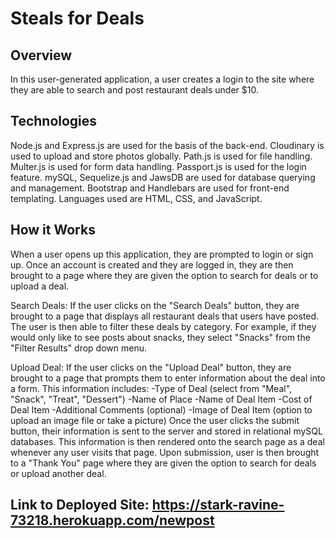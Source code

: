 # Steals for Deals

## Overview
In this user-generated application, a user creates a login to the site where they are able to search and post restaurant deals under $10. 

## Technologies
Node.js and Express.js are used for the basis of the back-end. Cloudinary is used to upload and store photos globally. Path.js is used for file handling. Multer.js is used for form data handling. Passport.js is used for the login feature. mySQL, Sequelize.js and JawsDB are used for database querying and management. Bootstrap and Handlebars are used for front-end templating. Languages used are HTML, CSS, and JavaScript.

## How it Works
When a user opens up this application, they are prompted to login or sign up. Once an account is created and they are logged in, they are then brought to a page where they are given the option to search for deals or to upload a deal. 

Search Deals:
If the user clicks on the "Search Deals" button, they are brought to a page that displays all restaurant deals that users have posted. The user is then able to filter these deals by category. For example, if they would only like to see posts about snacks, they select "Snacks" from the "Filter Results" drop down menu.

Upload Deal:
If the user clicks on the "Upload Deal" button, they are brought to a page that prompts them to enter information about the deal into a form. This information includes:
    -Type of Deal (select from "Meal", "Snack", "Treat", "Dessert")
    -Name of Place
    -Name of Deal Item
    -Cost of Deal Item
    -Additional Comments (optional)
    -Image of Deal Item (option to upload an image file or take a picture)
Once the user clicks the submit button, their information is sent to the server and stored in relational mySQL databases. This information is then rendered onto the search page as a deal whenever any user visits that page. Upon submission, user is then brought to a "Thank You" page where they are given the option to search for deals or upload another deal.


## Link to Deployed Site: https://stark-ravine-73218.herokuapp.com/newpost

